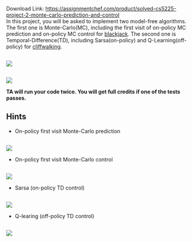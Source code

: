 Download Link: https://assignmentchef.com/product/solved-cs5225-project-2-monte-carlo-prediction-and-control
<br>
In this project, you will be asked to implement two model-free algorithms. The first one is Monte-Carlo(MC), including the first visit of on-policy MC prediction and on-policy MC control for <a href="https://gym.openai.com/envs/Blackjack-v0/" rel="nofollow">blackjack</a>. The second one is Temporal-Difference(TD), including Sarsa(on-policy) and Q-Learning(off-policy) for <a href="https://github.com/openai/gym/blob/master/gym/envs/toy_text/cliffwalking.py">cliffwalking</a>.

<a href="https://i0.wp.com/github.com/huiminren/DS595CS525-RL-HW/blob/master/project2/img/project2-1.png?ssl=1" target="_blank" rel="noopener noreferrer"><img decoding="async" data-recalc-dims="1" data-src="https://i0.wp.com/github.com/huiminren/DS595CS525-RL-HW/raw/master/project2/img/project2-1.png?w=980&amp;ssl=1" class="lazyload" src="data:image/gif;base64,R0lGODlhAQABAAAAACH5BAEKAAEALAAAAAABAAEAAAICTAEAOw==">

  <noscript>

   <img decoding="async" src="https://i0.wp.com/github.com/huiminren/DS595CS525-RL-HW/raw/master/project2/img/project2-1.png?w=980&amp;ssl=1" data-recalc-dims="1">

  </noscript></a>

<a href="https://i0.wp.com/github.com/huiminren/DS595CS525-RL-HW/blob/master/project2/img/project2-2.png?ssl=1" target="_blank" rel="noopener noreferrer"><img decoding="async" data-recalc-dims="1" data-src="https://i0.wp.com/github.com/huiminren/DS595CS525-RL-HW/raw/master/project2/img/project2-2.png?w=980&amp;ssl=1" class="lazyload" src="data:image/gif;base64,R0lGODlhAQABAAAAACH5BAEKAAEALAAAAAABAAEAAAICTAEAOw==">

  <noscript>

   <img decoding="async" src="https://i0.wp.com/github.com/huiminren/DS595CS525-RL-HW/raw/master/project2/img/project2-2.png?w=980&amp;ssl=1" data-recalc-dims="1">

  </noscript></a>

<strong>TA will run your code twice. You will get full credits if one of the tests passes.</strong>

<h2><a id="user-content-hints" class="anchor" href="https://github.com/bucky1995/CS_525_RL/tree/master/Project-2#hints" aria-hidden="true"></a>Hints</h2>

<ul>

 <li>On-policy first visit Monte-Carlo prediction</li>

</ul>

<a href="https://i0.wp.com/github.com/huiminren/DS595CS525-RL-HW/blob/master/project2/img/mc_predict.png?ssl=1" target="_blank" rel="noopener noreferrer"><img decoding="async" data-recalc-dims="1" data-src="https://i0.wp.com/github.com/huiminren/DS595CS525-RL-HW/raw/master/project2/img/mc_predict.png?w=980&amp;ssl=1" class="lazyload" src="data:image/gif;base64,R0lGODlhAQABAAAAACH5BAEKAAEALAAAAAABAAEAAAICTAEAOw==">

  <noscript>

   <img decoding="async" src="https://i0.wp.com/github.com/huiminren/DS595CS525-RL-HW/raw/master/project2/img/mc_predict.png?w=980&amp;ssl=1" data-recalc-dims="1">

  </noscript></a>

<ul>

 <li>On-policy first visit Monte-Carlo control</li>

</ul>

<a href="https://i0.wp.com/github.com/huiminren/DS595CS525-RL-HW/blob/master/project2/img/mc.png?ssl=1" target="_blank" rel="noopener noreferrer"><img decoding="async" data-recalc-dims="1" data-src="https://i0.wp.com/github.com/huiminren/DS595CS525-RL-HW/raw/master/project2/img/mc.png?w=980&amp;ssl=1" class="lazyload" src="data:image/gif;base64,R0lGODlhAQABAAAAACH5BAEKAAEALAAAAAABAAEAAAICTAEAOw==">

  <noscript>

   <img decoding="async" src="https://i0.wp.com/github.com/huiminren/DS595CS525-RL-HW/raw/master/project2/img/mc.png?w=980&amp;ssl=1" data-recalc-dims="1">

  </noscript></a>

<ul>

 <li>Sarsa (on-policy TD control)</li>

</ul>

<a href="https://i0.wp.com/github.com/huiminren/DS595CS525-RL-HW/blob/master/project2/img/sarsa.png?ssl=1" target="_blank" rel="noopener noreferrer"><img decoding="async" data-recalc-dims="1" data-src="https://i0.wp.com/github.com/huiminren/DS595CS525-RL-HW/raw/master/project2/img/sarsa.png?w=980&amp;ssl=1" class="lazyload" src="data:image/gif;base64,R0lGODlhAQABAAAAACH5BAEKAAEALAAAAAABAAEAAAICTAEAOw==">

  <noscript>

   <img decoding="async" src="https://i0.wp.com/github.com/huiminren/DS595CS525-RL-HW/raw/master/project2/img/sarsa.png?w=980&amp;ssl=1" data-recalc-dims="1">

  </noscript></a>

<ul>

 <li>Q-learing (off-policy TD control)</li>

</ul>

<a href="https://i0.wp.com/github.com/huiminren/DS595CS525-RL-HW/blob/master/project2/img/q-learning.png?ssl=1" target="_blank" rel="noopener noreferrer"><img decoding="async" data-recalc-dims="1" data-src="https://i0.wp.com/github.com/huiminren/DS595CS525-RL-HW/raw/master/project2/img/q-learning.png?w=980&amp;ssl=1" class="lazyload" src="data:image/gif;base64,R0lGODlhAQABAAAAACH5BAEKAAEALAAAAAABAAEAAAICTAEAOw==">

  <noscript>

   <img decoding="async" src="https://i0.wp.com/github.com/huiminren/DS595CS525-RL-HW/raw/master/project2/img/q-learning.png?w=980&amp;ssl=1" data-recalc-dims="1">

  </noscript></a>